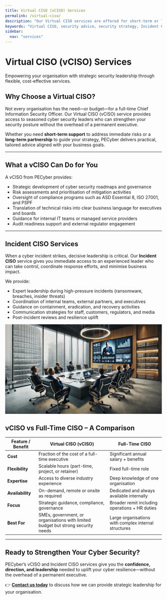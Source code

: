 ```yaml
---
title: Virtual CISO (vCISO) Services
permalink: /virtual-ciso/
description: "Our Virtual CISO services are offered for short-term or long-term engagements, providing expert security advice, direction and strategy."
keywords: "Virtual CISO, security advice, security strategy, Incident CISO, cybersecurity incident management, ProtectiveEdge Cyber"
sidebar:
  nav: "services"
---
```


# Virtual CISO (vCISO) Services
Empowering your organisation with strategic security leadership through flexible, cost-effective services.

## Why Choose a Virtual CISO?
Not every organisation has the need—or budget—for a full-time Chief Information Security Officer. Our Virtual CISO (vCISO) service provides access to seasoned cyber security leaders who can strengthen your security posture without the overhead of a permanent executive.

Whether you need **short-term support** to address immediate risks or a **long-term partnership** to guide your strategy, PECyber delivers practical, tailored advice aligned with your business goals.

---

## What a vCISO Can Do for You
A vCISO from PECyber provides:

- Strategic development of cyber security roadmaps and governance  
- Risk assessments and prioritisation of mitigation activities  
- Oversight of compliance programs such as ASD Essential 8, ISO 27001, and PSPF  
- Translation of technical risks into clear business language for executives and boards  
- Guidance for internal IT teams or managed service providers  
- Audit readiness support and external regulator engagement  

---

## Incident CISO Services
When a cyber incident strikes, decisive leadership is critical. Our **Incident CISO** service gives you immediate access to an experienced leader who can take control, coordinate response efforts, and minimise business impact.

We provide:

- Expert leadership during high-pressure incidents (ransomware, breaches, insider threats)  
- Coordination of internal teams, external partners, and executives  
- Guidance on containment, eradication, and recovery activities  
- Communication strategies for staff, customers, regulators, and media  
- Post-incident reviews and resilience uplift  


![vCISO](/assets/vciso.jpeg "Virtual CISO")

## vCISO vs Full-Time CISO – A Comparison

| Feature / Benefit   | Virtual CISO (vCISO)                             | Full-Time CISO                               |
|---------------------|--------------------------------------------------|----------------------------------------------|
| **Cost**            | Fraction of the cost of a full-time executive    | Significant annual salary + benefits          |
| **Flexibility**     | Scalable hours (part-time, project, or retainer) | Fixed full-time role                          |
| **Expertise**       | Access to diverse industry experience            | Deep knowledge of one organisation            |
| **Availability**    | On-demand, remote or onsite as required          | Dedicated and always available internally     |
| **Focus**           | Strategic guidance, compliance, governance       | Broader remit including operations + HR duties|
| **Best For**        | SMEs, government, or organisations with limited budget but strong security needs | Large organisations with complex internal structures |

---

## Ready to Strengthen Your Cyber Security?
PECyber’s vCISO and Incident CISO services give you the **confidence, direction, and leadership** needed to uplift your cyber resilience—without the overhead of a permanent executive.

👉 [**Contact us today**](/contact/) to discuss how we can provide strategic leadership for your organisation.
